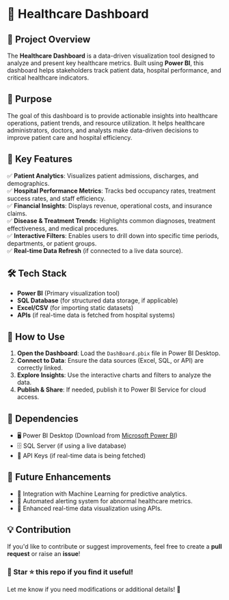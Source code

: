 # 🏥 Healthcare Dashboard

## 📌 Project Overview
The **Healthcare Dashboard** is a data-driven visualization tool designed to analyze and present key healthcare metrics. Built using **Power BI**, this dashboard helps stakeholders track patient data, hospital performance, and critical healthcare indicators.

## 🎯 Purpose
The goal of this dashboard is to provide actionable insights into healthcare operations, patient trends, and resource utilization. It helps healthcare administrators, doctors, and analysts make data-driven decisions to improve patient care and hospital efficiency.

## 🔑 Key Features
✅ **Patient Analytics**: Visualizes patient admissions, discharges, and demographics.  
✅ **Hospital Performance Metrics**: Tracks bed occupancy rates, treatment success rates, and staff efficiency.  
✅ **Financial Insights**: Displays revenue, operational costs, and insurance claims.  
✅ **Disease & Treatment Trends**: Highlights common diagnoses, treatment effectiveness, and medical procedures.  
✅ **Interactive Filters**: Enables users to drill down into specific time periods, departments, or patient groups.  
✅ **Real-time Data Refresh** (if connected to a live data source).  

## 🛠 Tech Stack
- **Power BI** (Primary visualization tool)  
- **SQL Database** (for structured data storage, if applicable)  
- **Excel/CSV** (for importing static datasets)  
- **APIs** (if real-time data is fetched from hospital systems)  

## 🚀 How to Use
1. **Open the Dashboard**: Load the `DashBoard.pbix` file in Power BI Desktop.  
2. **Connect to Data**: Ensure the data sources (Excel, SQL, or API) are correctly linked.  
3. **Explore Insights**: Use the interactive charts and filters to analyze the data.  
4. **Publish & Share**: If needed, publish it to Power BI Service for cloud access.  

## 🔗 Dependencies
- 🖥️ Power BI Desktop (Download from [Microsoft Power BI](https://powerbi.microsoft.com/))  
- 🗄️ SQL Server (if using a live database)  
- 🔑 API Keys (if real-time data is being fetched)  

## 📌 Future Enhancements
- 🔮 Integration with Machine Learning for predictive analytics.  
- 🚨 Automated alerting system for abnormal healthcare metrics.  
- 📡 Enhanced real-time data visualization using APIs.  

## 💡 Contribution
If you'd like to contribute or suggest improvements, feel free to create a **pull request** or raise an **issue**!

### 📌 Star ⭐ this repo if you find it useful!

Let me know if you need modifications or additional details! 🚀

